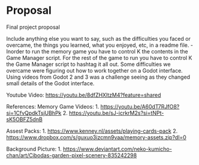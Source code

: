 # Proposal
Final project proposal

Include anything else you want to say, such as the difficulties you faced or overcame, the things you learned, what you enjoyed, etc, in a readme file.
    - Inorder to run the memory game you have to control K the contents in the Game Manager script. For the rest of the game to run you have to control K the Game Manager script to hashtag it all out. Some difficulties we overcame were figuring out how to work together on a Godot interface. Using videos from Godot 2 and 3 was a challenge seeing as they changed small details of the Godot interface. 

Youtube Video: https://youtu.be/8dfZHXltzM4?feature=shared

References: 
Memory Game Videos: 
    1. https://youtu.be/A60dT7RJfO8?si=1CfvQpdkTsjUBhPk
    2. https://youtu.be/sJ-icrkrM2s?si=tNPt-sK5OBFZ5dnB

Assest Packs: 
    1. https://www.kenney.nl/assets/playing-cards-pack
    2. https://www.dropbox.com/s/guxuo3izcmn9vaa/memory-assets.zip?dl=0

Background Picture: 
    1. https://www.deviantart.com/neko-kumicho-chan/art/Cibodas-garden-pixel-scenery-835242298